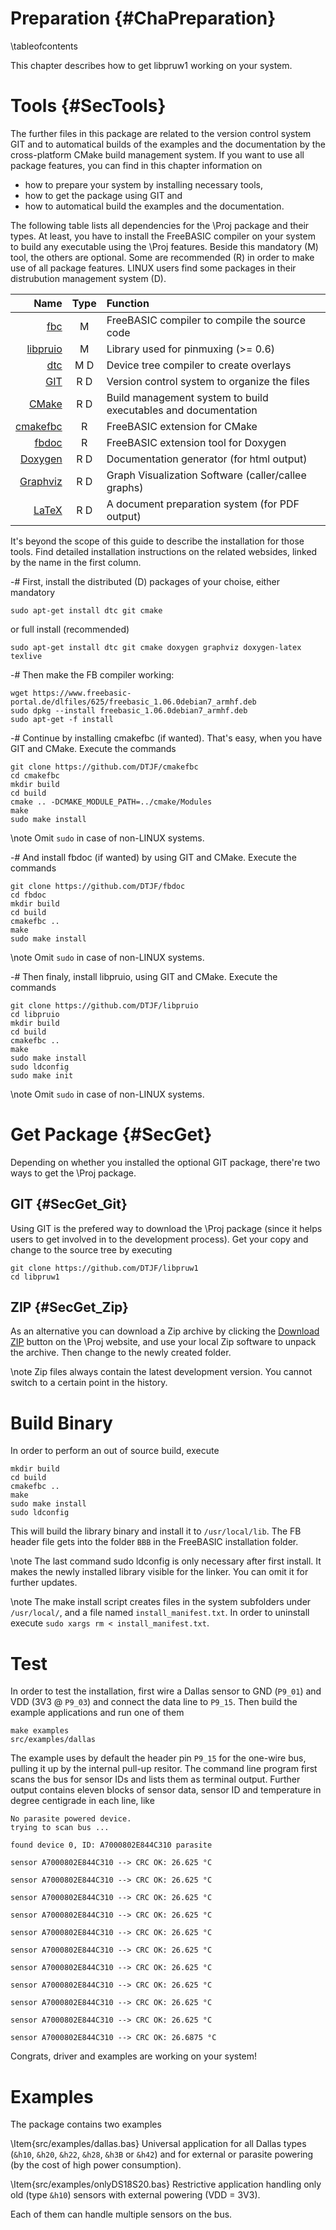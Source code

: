 Preparation {#ChaPreparation}
===========
\tableofcontents

This chapter describes how to get libpruw1 working on your system.


# Tools  {#SecTools}

The further files in this package are related to the version control
system GIT and to automatical builds of the examples and the
documentation by the cross-platform CMake build management system. If
you want to use all package features, you can find in this chapter
information on

- how to prepare your system by installing necessary tools,
- how to get the package using GIT and
- how to automatical build the examples and the documentation.

The following table lists all dependencies for the \Proj package and
their types. At least, you have to install the FreeBASIC compiler on
your system to build any executable using the \Proj features. Beside
this mandatory (M) tool, the others are optional. Some are recommended
(R) in order to make use of all package features. LINUX users find some
packages in their distrubution management system (D).

|                                               Name  | Type |  Function                                                      |
| --------------------------------------------------: | :--: | :------------------------------------------------------------- |
| [fbc](http://www.freebasic.net)                     | M    | FreeBASIC compiler to compile the source code                  |
| [libpruio](https://github.com/DTJF/libpruio)        | M    | Library used for pinmuxing (>= 0.6)                            |
| [dtc](https://git.kernel.org/cgit/utils/dtc/dtc.git)| M  D | Device tree compiler to create overlays                        |
| [GIT](http://git-scm.com/)                          | R  D | Version control system to organize the files                   |
| [CMake](http://www.cmake.org)                       | R  D | Build management system to build executables and documentation |
| [cmakefbc](http://github.com/DTJF/cmakefbc)         | R    | FreeBASIC extension for CMake                                  |
| [fbdoc](http://github.com/DTJF/fbdoc)               | R    | FreeBASIC extension tool for Doxygen                           |
| [Doxygen](http://www.doxygen.org/)                  | R  D | Documentation generator (for html output)                      |
| [Graphviz](http://www.graphviz.org/)                | R  D | Graph Visualization Software (caller/callee graphs)            |
| [LaTeX](https://latex-project.org/ftp.html)         | R  D | A document preparation system (for PDF output)                 |

It's beyond the scope of this guide to describe the installation for
those tools. Find detailed installation instructions on the related
websides, linked by the name in the first column.

-# First, install the distributed (D) packages of your choise, either mandatory
   ~~~{.txt}
   sudo apt-get install dtc git cmake
   ~~~
   or full install (recommended)
   ~~~{.txt}
   sudo apt-get install dtc git cmake doxygen graphviz doxygen-latex texlive
   ~~~

-# Then make the FB compiler working:
   ~~~{.txt}
   wget https://www.freebasic-portal.de/dlfiles/625/freebasic_1.06.0debian7_armhf.deb
   sudo dpkg --install freebasic_1.06.0debian7_armhf.deb
   sudo apt-get -f install
   ~~~

-# Continue by installing cmakefbc (if wanted). That's easy, when you
   have GIT and CMake. Execute the commands
   ~~~{.txt}
   git clone https://github.com/DTJF/cmakefbc
   cd cmakefbc
   mkdir build
   cd build
   cmake .. -DCMAKE_MODULE_PATH=../cmake/Modules
   make
   sudo make install
   ~~~
   \note Omit `sudo` in case of non-LINUX systems.

-# And install fbdoc (if wanted) by using GIT and CMake.
   Execute the commands
   ~~~{.txt}
   git clone https://github.com/DTJF/fbdoc
   cd fbdoc
   mkdir build
   cd build
   cmakefbc ..
   make
   sudo make install
   ~~~
   \note Omit `sudo` in case of non-LINUX systems.

-# Then finaly, install libpruio, using GIT and CMake. Execute the commands
   ~~~{.txt}
   git clone https://github.com/DTJF/libpruio
   cd libpruio
   mkdir build
   cd build
   cmakefbc ..
   make
   sudo make install
   sudo ldconfig
   sudo make init
   ~~~
   \note Omit `sudo` in case of non-LINUX systems.


# Get Package  {#SecGet}

Depending on whether you installed the optional GIT package, there're
two ways to get the \Proj package.

## GIT  {#SecGet_Git}

Using GIT is the prefered way to download the \Proj package (since it
helps users to get involved in to the development process). Get your
copy and change to the source tree by executing

~~~{.txt}
git clone https://github.com/DTJF/libpruw1
cd libpruw1
~~~

## ZIP  {#SecGet_Zip}

As an alternative you can download a Zip archive by clicking the
[Download ZIP](https://github.com/DTJF/girtobac/archive/master.zip)
button on the \Proj website, and use your local Zip software to unpack
the archive. Then change to the newly created folder.

\note Zip files always contain the latest development version. You
      cannot switch to a certain point in the history.


# Build Binary

In order to perform an out of source build, execute

~~~{.txt}
mkdir build
cd build
cmakefbc ..
make
sudo make install
sudo ldconfig
~~~

This will build the library binary and install it to `/usr/local/lib`.
The FB header file gets into the folder `BBB` in the FreeBASIC
installation folder.

\note The last command sudo ldconfig is only necessary after first
      install. It makes the newly installed library visible for the
      linker. You can omit it for further updates.

\note The make install script creates files in the system subfolders
      under `/usr/local/`, and a file named `install_manifest.txt`. In
      order to uninstall execute `sudo xargs rm <
      install_manifest.txt`.

# Test

In order to test the installation, first wire a Dallas sensor to GND
(`P9_01`) and VDD (3V3 @ `P9_03`) and connect the data line to `P9_15`.
Then build the example applications and run one of them

~~~{.txt}
make examples
src/examples/dallas
~~~

The example uses by default the header pin `P9_15` for the one-wire bus,
pulling it up by the internal pull-up resitor. The command line program
first scans the bus for sensor IDs and lists them as terminal output.
Further output contains eleven blocks of sensor data, sensor ID and
temperature in degree centigrade in each line, like

~~~{.txt}
No parasite powered device.
trying to scan bus ...

found device 0, ID: A7000802E844C310 parasite

sensor A7000802E844C310 --> CRC OK: 26.625 °C

sensor A7000802E844C310 --> CRC OK: 26.625 °C

sensor A7000802E844C310 --> CRC OK: 26.625 °C

sensor A7000802E844C310 --> CRC OK: 26.625 °C

sensor A7000802E844C310 --> CRC OK: 26.625 °C

sensor A7000802E844C310 --> CRC OK: 26.625 °C

sensor A7000802E844C310 --> CRC OK: 26.625 °C

sensor A7000802E844C310 --> CRC OK: 26.625 °C

sensor A7000802E844C310 --> CRC OK: 26.625 °C

sensor A7000802E844C310 --> CRC OK: 26.625 °C

sensor A7000802E844C310 --> CRC OK: 26.6875 °C
~~~

Congrats, driver and examples are working on your system!


# Examples

The package contains two examples

\Item{src/examples/dallas.bas} Universal application for all Dallas
types (`&h10`, `&h20`, `&h22`, `&h28`, `&h3B` or `&h42`) and for
external or parasite powering (by the cost of high power consumption).

\Item{src/examples/onlyDS18S20.bas} Restrictive application handling
only old (type `&h10`) sensors with external powering (VDD = 3V3).

Each of them can handle multiple sensors on the bus.
